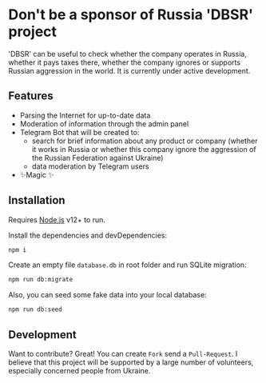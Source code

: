 # Don't be a sponsor of Russia 'DBSR' project

'DBSR' can be useful to check whether the company operates in Russia, whether it pays taxes there, whether the company ignores or supports Russian aggression in the world.
It is currently under active development.

## Features
- Parsing the Internet for up-to-date data
- Moderation of information through the admin panel
- Telegram Bot that will be created to:
    - search for brief information about any product or company (whether it works in Russia or whether this company ignore the aggression of the Russian Federation against Ukraine)
    - data moderation by Telegram users
- ✨Magic ✨

## Installation

Requires [Node.js](https://nodejs.org/) v12+ to run.

Install the dependencies and devDependencies:
```sh
npm i
```

Create an empty file `database.db` in root folder and run SQLite migration:
```sh
npm run db:migrate
```

Also, you can seed some fake data into your local database:
```sh
npm run db:seed
```

## Development

Want to contribute? Great!
You can create `Fork` send a `Pull-Request`.
I believe that this project will be supported by a large number of volunteers, especially concerned people from Ukraine.
